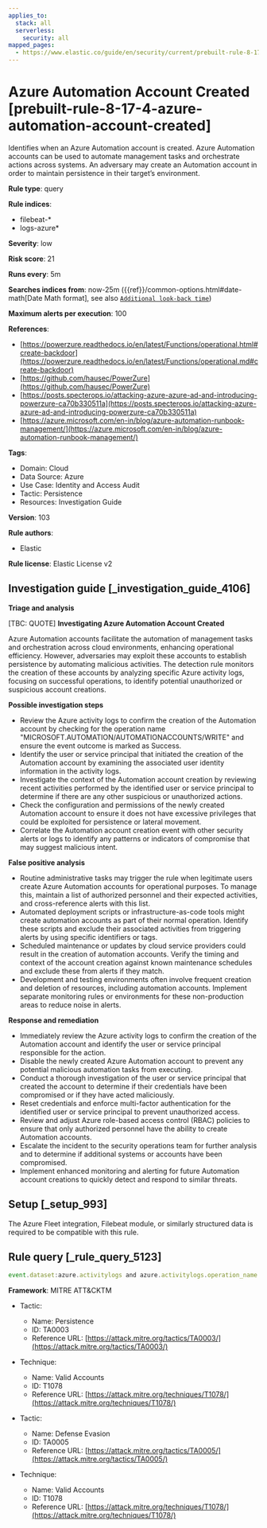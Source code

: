 ```yaml
---
applies_to:
  stack: all
  serverless:
    security: all
mapped_pages:
  - https://www.elastic.co/guide/en/security/current/prebuilt-rule-8-17-4-azure-automation-account-created.html
---
```


# Azure Automation Account Created [prebuilt-rule-8-17-4-azure-automation-account-created]

Identifies when an Azure Automation account is created. Azure Automation accounts can be used to automate management tasks and orchestrate actions across systems. An adversary may create an Automation account in order to maintain persistence in their target’s environment.

**Rule type**: query

**Rule indices**:

* filebeat-*
* logs-azure*

**Severity**: low

**Risk score**: 21

**Runs every**: 5m

**Searches indices from**: now-25m ({{ref}}/common-options.html#date-math[Date Math format], see also [`Additional look-back time`](docs-content://solutions/security/detect-and-alert/create-detection-rule.md#rule-schedule))

**Maximum alerts per execution**: 100

**References**:

* [https://powerzure.readthedocs.io/en/latest/Functions/operational.html#create-backdoor](https://powerzure.readthedocs.io/en/latest/Functions/operational.md#create-backdoor)
* [https://github.com/hausec/PowerZure](https://github.com/hausec/PowerZure)
* [https://posts.specterops.io/attacking-azure-azure-ad-and-introducing-powerzure-ca70b330511a](https://posts.specterops.io/attacking-azure-azure-ad-and-introducing-powerzure-ca70b330511a)
* [https://azure.microsoft.com/en-in/blog/azure-automation-runbook-management/](https://azure.microsoft.com/en-in/blog/azure-automation-runbook-management/)

**Tags**:

* Domain: Cloud
* Data Source: Azure
* Use Case: Identity and Access Audit
* Tactic: Persistence
* Resources: Investigation Guide

**Version**: 103

**Rule authors**:

* Elastic

**Rule license**: Elastic License v2

## Investigation guide [_investigation_guide_4106]

**Triage and analysis**

[TBC: QUOTE]
**Investigating Azure Automation Account Created**

Azure Automation accounts facilitate the automation of management tasks and orchestration across cloud environments, enhancing operational efficiency. However, adversaries may exploit these accounts to establish persistence by automating malicious activities. The detection rule monitors the creation of these accounts by analyzing specific Azure activity logs, focusing on successful operations, to identify potential unauthorized or suspicious account creations.

**Possible investigation steps**

* Review the Azure activity logs to confirm the creation of the Automation account by checking for the operation name "MICROSOFT.AUTOMATION/AUTOMATIONACCOUNTS/WRITE" and ensure the event outcome is marked as Success.
* Identify the user or service principal that initiated the creation of the Automation account by examining the associated user identity information in the activity logs.
* Investigate the context of the Automation account creation by reviewing recent activities performed by the identified user or service principal to determine if there are any other suspicious or unauthorized actions.
* Check the configuration and permissions of the newly created Automation account to ensure it does not have excessive privileges that could be exploited for persistence or lateral movement.
* Correlate the Automation account creation event with other security alerts or logs to identify any patterns or indicators of compromise that may suggest malicious intent.

**False positive analysis**

* Routine administrative tasks may trigger the rule when legitimate users create Azure Automation accounts for operational purposes. To manage this, maintain a list of authorized personnel and their expected activities, and cross-reference alerts with this list.
* Automated deployment scripts or infrastructure-as-code tools might create automation accounts as part of their normal operation. Identify these scripts and exclude their associated activities from triggering alerts by using specific identifiers or tags.
* Scheduled maintenance or updates by cloud service providers could result in the creation of automation accounts. Verify the timing and context of the account creation against known maintenance schedules and exclude these from alerts if they match.
* Development and testing environments often involve frequent creation and deletion of resources, including automation accounts. Implement separate monitoring rules or environments for these non-production areas to reduce noise in alerts.

**Response and remediation**

* Immediately review the Azure activity logs to confirm the creation of the Automation account and identify the user or service principal responsible for the action.
* Disable the newly created Azure Automation account to prevent any potential malicious automation tasks from executing.
* Conduct a thorough investigation of the user or service principal that created the account to determine if their credentials have been compromised or if they have acted maliciously.
* Reset credentials and enforce multi-factor authentication for the identified user or service principal to prevent unauthorized access.
* Review and adjust Azure role-based access control (RBAC) policies to ensure that only authorized personnel have the ability to create Automation accounts.
* Escalate the incident to the security operations team for further analysis and to determine if additional systems or accounts have been compromised.
* Implement enhanced monitoring and alerting for future Automation account creations to quickly detect and respond to similar threats.


## Setup [_setup_993]

The Azure Fleet integration, Filebeat module, or similarly structured data is required to be compatible with this rule.


## Rule query [_rule_query_5123]

```js
event.dataset:azure.activitylogs and azure.activitylogs.operation_name:"MICROSOFT.AUTOMATION/AUTOMATIONACCOUNTS/WRITE" and event.outcome:(Success or success)
```

**Framework**: MITRE ATT&CKTM

* Tactic:

    * Name: Persistence
    * ID: TA0003
    * Reference URL: [https://attack.mitre.org/tactics/TA0003/](https://attack.mitre.org/tactics/TA0003/)

* Technique:

    * Name: Valid Accounts
    * ID: T1078
    * Reference URL: [https://attack.mitre.org/techniques/T1078/](https://attack.mitre.org/techniques/T1078/)

* Tactic:

    * Name: Defense Evasion
    * ID: TA0005
    * Reference URL: [https://attack.mitre.org/tactics/TA0005/](https://attack.mitre.org/tactics/TA0005/)

* Technique:

    * Name: Valid Accounts
    * ID: T1078
    * Reference URL: [https://attack.mitre.org/techniques/T1078/](https://attack.mitre.org/techniques/T1078/)



